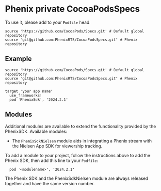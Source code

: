 # Phenix private CocoaPodsSpecs

To use it, please add to your `Podfile` head:
```
source 'https://github.com/CocoaPods/Specs.git' # Default global repository
source 'git@github.com:PhenixRTS/CocoaPodsSpecs.git' # Phenix repository
```

## Example
```
source 'https://github.com/CocoaPods/Specs.git' # Default global repository
source 'git@github.com:PhenixRTS/CocoaPodsSpecs.git' # Phenix repository

target 'your app name'
  use_frameworks!
  pod 'PhenixSdk', '2024.2.1'
```

## Modules

Additional modules are available to extend the functionality provided by the PhenixSDK. Available modules:

* The `PhenixSdkNielsen` module aids in integrating a Phenix stream with the Nielsen App SDK for viewership tracking.

To add a module to your project, follow the instructions above to add the Phenix SDK, then add this line to your `Podfile`:
```
  pod '<modulename>', '2024.2.1'
```

The Phenix SDK and the PhenixSdkNielsen module are always released together and have the same version number.
